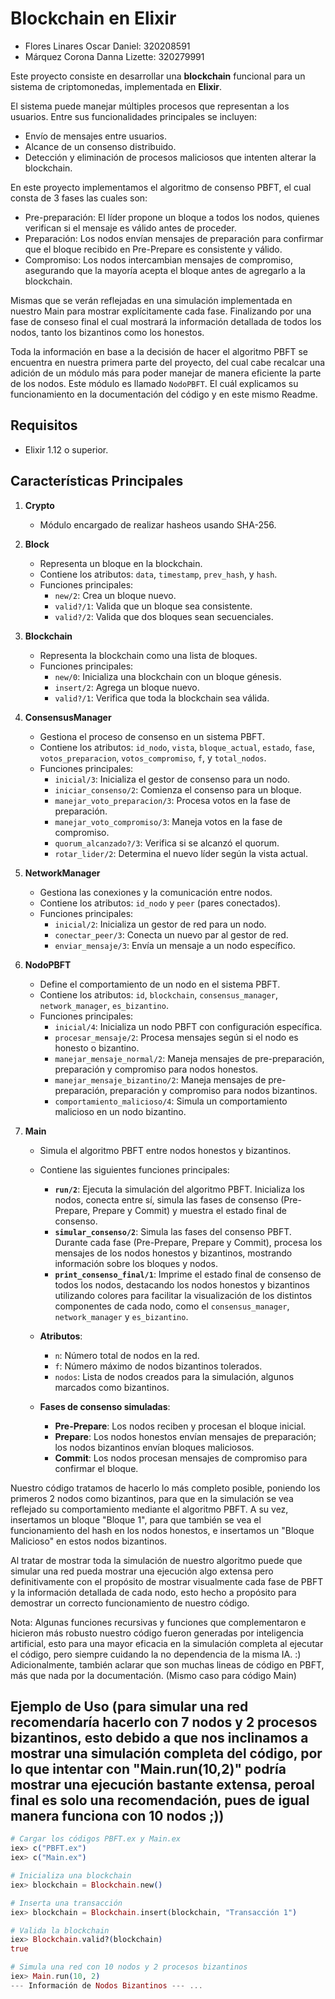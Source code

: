 # Blockchain en Elixir
- Flores Linares Oscar Daniel: 320208591 
- Márquez Corona Danna Lizette: 320279991

Este proyecto consiste en desarrollar una **blockchain** funcional para un sistema de criptomonedas, implementada en **Elixir**. 

El sistema puede manejar múltiples procesos que representan a los usuarios. Entre sus funcionalidades principales se incluyen: 
- Envío de mensajes entre usuarios.
- Alcance de un consenso distribuido.
- Detección y eliminación de procesos maliciosos que intenten alterar la blockchain.

En este proyecto implementamos el algoritmo de consenso PBFT, el cual consta de 3 fases las cuales son: 
- Pre-preparación: El líder propone un bloque a todos los nodos, quienes verifican si el mensaje es válido antes de proceder.
- Preparación: Los nodos envían mensajes de preparación para confirmar que el bloque recibido en Pre-Prepare es consistente y válido.
- Compromiso: Los nodos intercambian mensajes de compromiso, asegurando que la mayoría acepta el bloque antes de agregarlo a la blockchain.

Mismas que se verán reflejadas en una simulación implementada en nuestro Main para mostrar explícitamente cada fase. Finalizando por una fase de
conseso final el cual mostrará la información detallada de todos los nodos, tanto los bizantinos como los honestos.

Toda la información en base a la decisión de hacer el algoritmo PBFT se encuentra en nuestra primera parte del proyecto, del cual cabe recalcar una adición de un módulo más
para poder manejar de manera eficiente la parte de los nodos. Este módulo es llamado `NodoPBFT`. El cuál explicamos su funcionamiento en la documentación del código y en este mismo Readme.

## Requisitos

- Elixir 1.12 o superior.

## Características Principales

1. **Crypto**
   - Módulo encargado de realizar hasheos usando SHA-256.

2. **Block**
   - Representa un bloque en la blockchain.
   - Contiene los atributos: `data`, `timestamp`, `prev_hash`, y `hash`.
   - Funciones principales:
     - `new/2`: Crea un bloque nuevo.
     - `valid?/1`: Valida que un bloque sea consistente.
     - `valid?/2`: Valida que dos bloques sean secuenciales.

3. **Blockchain**
   - Representa la blockchain como una lista de bloques.
   - Funciones principales:
     - `new/0`: Inicializa una blockchain con un bloque génesis.
     - `insert/2`: Agrega un bloque nuevo.
     - `valid?/1`: Verifica que toda la blockchain sea válida.

4. **ConsensusManager**
   - Gestiona el proceso de consenso en un sistema PBFT.  
   - Contiene los atributos: `id_nodo`, `vista`, `bloque_actual`, `estado`, `fase`, `votos_preparacion`, `votos_compromiso`, `f`, y `total_nodos`.  
   - Funciones principales:  
     - `inicial/3`: Inicializa el gestor de consenso para un nodo.  
     - `iniciar_consenso/2`: Comienza el consenso para un bloque.  
     - `manejar_voto_preparacion/3`: Procesa votos en la fase de preparación.  
     - `manejar_voto_compromiso/3`: Maneja votos en la fase de compromiso.  
     - `quorum_alcanzado?/3`: Verifica si se alcanzó el quorum.  
     - `rotar_lider/2`: Determina el nuevo líder según la vista actual.

5. **NetworkManager**  
   - Gestiona las conexiones y la comunicación entre nodos.  
   - Contiene los atributos: `id_nodo` y `peer` (pares conectados).  
   - Funciones principales:  
     - `inicial/2`: Inicializa un gestor de red para un nodo.  
     - `conectar_peer/3`: Conecta un nuevo par al gestor de red.  
     - `enviar_mensaje/3`: Envía un mensaje a un nodo específico.

6. **NodoPBFT**  
   - Define el comportamiento de un nodo en el sistema PBFT.  
   - Contiene los atributos: `id`, `blockchain`, `consensus_manager`, `network_manager`, `es_bizantino`.  
   - Funciones principales:  
     - `inicial/4`: Inicializa un nodo PBFT con configuración específica.  
     - `procesar_mensaje/2`: Procesa mensajes según si el nodo es honesto o bizantino.  
     - `manejar_mensaje_normal/2`: Maneja mensajes de pre-preparación, preparación y compromiso para nodos honestos.  
     - `manejar_mensaje_bizantino/2`: Maneja mensajes de pre-preparación, preparación y compromiso para nodos bizantinos.  
     - `comportamiento_malicioso/4`: Simula un comportamiento malicioso en un nodo bizantino.
      
7. **Main**  
   - Simula el algoritmo PBFT entre nodos honestos y bizantinos.  
   - Contiene las siguientes funciones principales:  
     - **`run/2`**: Ejecuta la simulación del algoritmo PBFT. Inicializa los nodos, conecta entre sí, simula las fases de consenso (Pre-Prepare, Prepare y Commit) y muestra el estado final de consenso.  
     - **`simular_consenso/2`**: Simula las fases del consenso PBFT. Durante cada fase (Pre-Prepare, Prepare y Commit), procesa los mensajes de los nodos honestos y bizantinos, mostrando información sobre los bloques y nodos.  
     - **`print_consenso_final/1`**: Imprime el estado final de consenso de todos los nodos, destacando los nodos honestos y bizantinos utilizando colores para facilitar la visualización de los distintos componentes de cada nodo, como el `consensus_manager`, `network_manager` y `es_bizantino`.  

   - **Atributos**:  
     - `n`: Número total de nodos en la red.  
     - `f`: Número máximo de nodos bizantinos tolerados.  
     - `nodos`: Lista de nodos creados para la simulación, algunos marcados como bizantinos.  
   
   - **Fases de consenso simuladas**:  
     - **Pre-Prepare**: Los nodos reciben y procesan el bloque inicial.  
     - **Prepare**: Los nodos honestos envían mensajes de preparación; los nodos bizantinos envían bloques maliciosos.  
     - **Commit**: Los nodos procesan mensajes de compromiso para confirmar el bloque.
    
Nuestro código tratamos de hacerlo lo más completo posible, poniendo los primeros 2 nodos como bizantinos, para que en la simulación se vea reflejado su comportamiento mediante el algoritmo PBFT. A su vez, insertamos un bloque "Bloque 1", para
que también se vea el funcionamiento del hash en los nodos honestos, e insertamos un "Bloque Malicioso" en estos nodos bizantinos. 

Al tratar de mostrar toda la simulación de nuestro algoritmo puede que simular una red pueda mostrar una ejecución algo extensa pero definitivamente con el propósito de mostrar visualmente cada fase de PBFT y la información
detallada de cada nodo, esto hecho a propósito para demostrar un correcto funcionamiento de nuestro código. 

Nota: Algunas funciones recursivas y funciones que complementaron e hicieron más robusto nuestro código fueron generadas por inteligencia artificial, esto para una mayor eficacia en la simulación completa al ejecutar el código, pero siempre cuidando la no dependencia de la misma IA. :)
Adicionalmente, también aclarar que son muchas lineas de código en PBFT, más que nada por la documentación. (Mismo caso para código Main)

## Ejemplo de Uso (para simular una red recomendaría hacerlo con 7 nodos y 2 procesos bizantinos, esto debido a que nos inclinamos a mostrar una simulación completa del código, por lo que intentar con "Main.run(10,2)" podría mostrar una ejecución bastante extensa, peroal final es solo una recomendación, pues de igual manera funciona con 10 nodos ;))

```elixir
# Cargar los códigos PBFT.ex y Main.ex
iex> c("PBFT.ex")
iex> c("Main.ex")

# Inicializa una blockchain
iex> blockchain = Blockchain.new()

# Inserta una transacción
iex> blockchain = Blockchain.insert(blockchain, "Transacción 1")

# Valida la blockchain
iex> Blockchain.valid?(blockchain)
true

# Simula una red con 10 nodos y 2 procesos bizantinos
iex> Main.run(10, 2)
--- Información de Nodos Bizantinos --- ...

